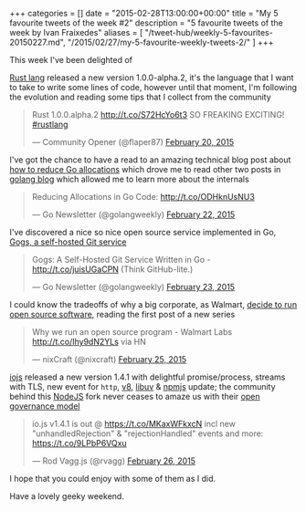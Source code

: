 +++
categories = []
date = "2015-02-28T13:00:00+00:00"
title = "My 5 favourite tweets of the week #2"
description = "5 favourite tweets of the week by Ivan Fraixedes"
aliases = [
  "/tweet-hub/weekly-5-favourites-20150227.md",
  "/2015/02/27/my-5-favourite-weekly-tweets-2/"
]
+++

This week I've been delighted of

[Rust lang](http://www.rust-lang.org/) released a new version 1.0.0-alpha.2, it's the language that I want to take to write some lines of code, however until that moment, I'm following the evolution and reading some tips that I collect from the community

<blockquote class="twitter-tweet tw-align-center" data-partner="tweetdeck"><p>Rust 1.0.0.alpha.2 <a href="http://t.co/S72HcYo6t3">http://t.co/S72HcYo6t3</a> SO FREAKING EXCITING! <a href="https://twitter.com/hashtag/rustlang?src=hash">#rustlang</a></p>&mdash; Community Opener (@flaper87) <a href="https://twitter.com/flaper87/status/568874641923698690">February 20, 2015</a></blockquote>
<script async src="//platform.twitter.com/widgets.js" charset="utf-8"></script>


I've got the chance to have a read to an amazing technical blog post about [how to reduce Go allocations](https://methane.github.io/2015/02/reduce-allocation-in-go-code/) which drove me to read other two posts in [golang blog](blog.golang.org) which allowed me to learn more about the internals

<blockquote class="twitter-tweet tw-align-center" data-partner="tweetdeck"><p>Reducing Allocations in Go Code: <a href="http://t.co/ODHknUsNU3">http://t.co/ODHknUsNU3</a></p>&mdash; Go Newsletter (@golangweekly) <a href="https://twitter.com/golangweekly/status/569594226041872385">February 22, 2015</a></blockquote>
<script async src="//platform.twitter.com/widgets.js" charset="utf-8"></script>


I've discovered a nice so nice open source service implemented in Go, [Gogs, a self-hosted Git service](http://gogs.io/)

<blockquote class="twitter-tweet tw-align-center" data-partner="tweetdeck"><p>Gogs: A Self-Hosted Git Service Written in Go - <a href="http://t.co/juisUGaCPN">http://t.co/juisUGaCPN</a> (Think GitHub-lite.)</p>&mdash; Go Newsletter (@golangweekly) <a href="https://twitter.com/golangweekly/status/569853209671565314">February 23, 2015</a></blockquote>
<script async src="//platform.twitter.com/widgets.js" charset="utf-8"></script>


I could know the tradeoffs of why a big corporate, as Walmart, [decide to run open source software](http://todogroup.org/blog/why-we-run-an-open-source-program-walmart-labs/), reading the first post of a new series

<blockquote class="twitter-tweet tw-align-center" data-partner="tweetdeck"><p>Why we run an open source program - Walmart Labs &#10;<a href="http://t.co/Ihy9dN2YLs">http://t.co/Ihy9dN2YLs</a> via HN</p>&mdash; nixCraft  (@nixcraft) <a href="https://twitter.com/nixcraft/status/570478864859840512">February 25, 2015</a></blockquote>
<script async src="//platform.twitter.com/widgets.js" charset="utf-8"></script>


[iojs](https://iojs.org/en/index.html) released a new version 1.4.1 with delightful promise/process, streams with TLS, new event for `http`, [v8](https://code.google.com/p/v8/), [libuv](https://github.com/libuv/libuv) & [npmjs](https://npmjs.org) update; the community behind this [NodeJS](http://nodejs.org) fork never ceases to amaze us with their [open governance model](https://github.com/iojs/io.js/blob/v1.x/GOVERNANCE.md#readme)

<blockquote class="twitter-tweet tw-align-center" data-partner="tweetdeck"><p>io.js v1.4.1 is out @ <a href="https://t.co/MKaxWFkxcN">https://t.co/MKaxWFkxcN</a> incl new &quot;unhandledRejection&quot; &amp; &quot;rejectionHandled&quot; events and more: <a href="https://t.co/9LPbP6VQxu">https://t.co/9LPbP6VQxu</a></p>&mdash; Rod Vagg.js (@rvagg) <a href="https://twitter.com/rvagg/status/571078034670772224">February 26, 2015</a></blockquote>
<script async src="//platform.twitter.com/widgets.js" charset="utf-8"></script>


I hope that you could enjoy with some of them as I did.

Have a lovely geeky weekend.

